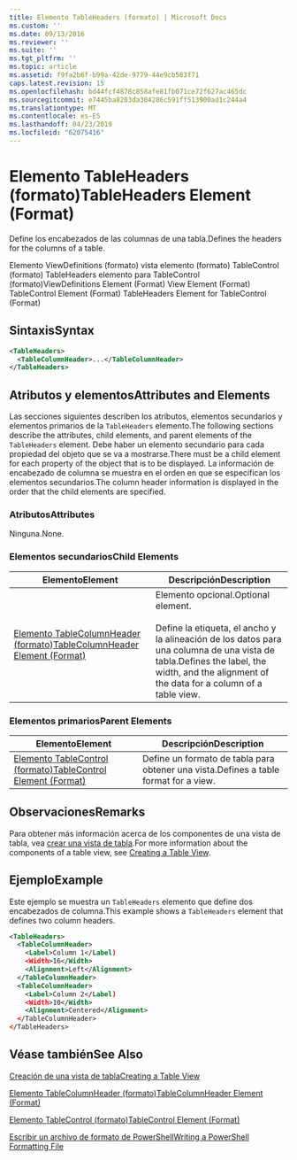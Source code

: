 ```yaml
---
title: Elemento TableHeaders (formato) | Microsoft Docs
ms.custom: ''
ms.date: 09/13/2016
ms.reviewer: ''
ms.suite: ''
ms.tgt_pltfrm: ''
ms.topic: article
ms.assetid: f9fa2b6f-b99a-42de-9779-44e9cb583f71
caps.latest.revision: 15
ms.openlocfilehash: bd44fcf4878c858afe81fb071ce72f627ac465dc
ms.sourcegitcommit: e7445ba8203da304286c591ff513900ad1c244a4
ms.translationtype: MT
ms.contentlocale: es-ES
ms.lasthandoff: 04/23/2019
ms.locfileid: "62075416"
---
```

# <a name="tableheaders-element-format"></a><span data-ttu-id="87d2c-102">Elemento TableHeaders (formato)</span><span class="sxs-lookup"><span data-stu-id="87d2c-102">TableHeaders Element (Format)</span></span>

<span data-ttu-id="87d2c-103">Define los encabezados de las columnas de una tabla.</span><span class="sxs-lookup"><span data-stu-id="87d2c-103">Defines the headers for the columns of a table.</span></span>

<span data-ttu-id="87d2c-104">Elemento ViewDefinitions (formato) vista elemento (formato) TableControl (formato) TableHeaders elemento para TableControl (formato)</span><span class="sxs-lookup"><span data-stu-id="87d2c-104">ViewDefinitions Element (Format) View Element (Format) TableControl Element (Format) TableHeaders Element for TableControl (Format)</span></span>

## <a name="syntax"></a><span data-ttu-id="87d2c-105">Sintaxis</span><span class="sxs-lookup"><span data-stu-id="87d2c-105">Syntax</span></span>

```xml
<TableHeaders>
  <TableColumnHeader>...</TableColumnHeader>
</TableHeaders>

```

## <a name="attributes-and-elements"></a><span data-ttu-id="87d2c-106">Atributos y elementos</span><span class="sxs-lookup"><span data-stu-id="87d2c-106">Attributes and Elements</span></span>

<span data-ttu-id="87d2c-107">Las secciones siguientes describen los atributos, elementos secundarios y elementos primarios de la `TableHeaders` elemento.</span><span class="sxs-lookup"><span data-stu-id="87d2c-107">The following sections describe the attributes, child elements, and parent elements of the `TableHeaders` element.</span></span> <span data-ttu-id="87d2c-108">Debe haber un elemento secundario para cada propiedad del objeto que se va a mostrarse.</span><span class="sxs-lookup"><span data-stu-id="87d2c-108">There must be a child element for each property of the object that is to be displayed.</span></span> <span data-ttu-id="87d2c-109">La información de encabezado de columna se muestra en el orden en que se especifican los elementos secundarios.</span><span class="sxs-lookup"><span data-stu-id="87d2c-109">The column header information is displayed in the order that the child elements are specified.</span></span>

### <a name="attributes"></a><span data-ttu-id="87d2c-110">Atributos</span><span class="sxs-lookup"><span data-stu-id="87d2c-110">Attributes</span></span>

<span data-ttu-id="87d2c-111">Ninguna.</span><span class="sxs-lookup"><span data-stu-id="87d2c-111">None.</span></span>

### <a name="child-elements"></a><span data-ttu-id="87d2c-112">Elementos secundarios</span><span class="sxs-lookup"><span data-stu-id="87d2c-112">Child Elements</span></span>

|<span data-ttu-id="87d2c-113">Elemento</span><span class="sxs-lookup"><span data-stu-id="87d2c-113">Element</span></span>|<span data-ttu-id="87d2c-114">Descripción</span><span class="sxs-lookup"><span data-stu-id="87d2c-114">Description</span></span>|
|-------------|-----------------|
|[<span data-ttu-id="87d2c-115">Elemento TableColumnHeader (formato)</span><span class="sxs-lookup"><span data-stu-id="87d2c-115">TableColumnHeader Element (Format)</span></span>](./tablecolumnheader-element-format.md)|<span data-ttu-id="87d2c-116">Elemento opcional.</span><span class="sxs-lookup"><span data-stu-id="87d2c-116">Optional element.</span></span><br /><br /> <span data-ttu-id="87d2c-117">Define la etiqueta, el ancho y la alineación de los datos para una columna de una vista de tabla.</span><span class="sxs-lookup"><span data-stu-id="87d2c-117">Defines the label, the width, and the alignment of the data for a column of a table view.</span></span>|

### <a name="parent-elements"></a><span data-ttu-id="87d2c-118">Elementos primarios</span><span class="sxs-lookup"><span data-stu-id="87d2c-118">Parent Elements</span></span>

|<span data-ttu-id="87d2c-119">Elemento</span><span class="sxs-lookup"><span data-stu-id="87d2c-119">Element</span></span>|<span data-ttu-id="87d2c-120">Descripción</span><span class="sxs-lookup"><span data-stu-id="87d2c-120">Description</span></span>|
|-------------|-----------------|
|[<span data-ttu-id="87d2c-121">Elemento TableControl (formato)</span><span class="sxs-lookup"><span data-stu-id="87d2c-121">TableControl Element (Format)</span></span>](./tablecontrol-element-format.md)|<span data-ttu-id="87d2c-122">Define un formato de tabla para obtener una vista.</span><span class="sxs-lookup"><span data-stu-id="87d2c-122">Defines a table format for a view.</span></span>|

## <a name="remarks"></a><span data-ttu-id="87d2c-123">Observaciones</span><span class="sxs-lookup"><span data-stu-id="87d2c-123">Remarks</span></span>

<span data-ttu-id="87d2c-124">Para obtener más información acerca de los componentes de una vista de tabla, vea [crear una vista de tabla](./creating-a-table-view.md).</span><span class="sxs-lookup"><span data-stu-id="87d2c-124">For more information about the components of a table view, see [Creating a Table View](./creating-a-table-view.md).</span></span>

## <a name="example"></a><span data-ttu-id="87d2c-125">Ejemplo</span><span class="sxs-lookup"><span data-stu-id="87d2c-125">Example</span></span>

<span data-ttu-id="87d2c-126">Este ejemplo se muestra un `TableHeaders` elemento que define dos encabezados de columna.</span><span class="sxs-lookup"><span data-stu-id="87d2c-126">This example shows a `TableHeaders` element that defines two column headers.</span></span>

```xml
<TableHeaders>
  <TableColumnHeader>
    <Label>Column 1</Label)
    <Width>16</Width>
    <Alignment>Left</Alignment>
  </TableColumnHeader>
  <TableColumnHeader>
    <Label>Column 2</Label)
    <Width>10</Width>
    <Alignment>Centered</Alignment>
  </TableColumnHeader>
</TableHeaders>
```

## <a name="see-also"></a><span data-ttu-id="87d2c-127">Véase también</span><span class="sxs-lookup"><span data-stu-id="87d2c-127">See Also</span></span>

[<span data-ttu-id="87d2c-128">Creación de una vista de tabla</span><span class="sxs-lookup"><span data-stu-id="87d2c-128">Creating a Table View</span></span>](./creating-a-table-view.md)

[<span data-ttu-id="87d2c-129">Elemento TableColumnHeader (formato)</span><span class="sxs-lookup"><span data-stu-id="87d2c-129">TableColumnHeader Element (Format)</span></span>](./tablecolumnheader-element-format.md)

[<span data-ttu-id="87d2c-130">Elemento TableControl (formato)</span><span class="sxs-lookup"><span data-stu-id="87d2c-130">TableControl Element (Format)</span></span>](./tablecontrol-element-format.md)

[<span data-ttu-id="87d2c-131">Escribir un archivo de formato de PowerShell</span><span class="sxs-lookup"><span data-stu-id="87d2c-131">Writing a PowerShell Formatting File</span></span>](./writing-a-powershell-formatting-file.md)
